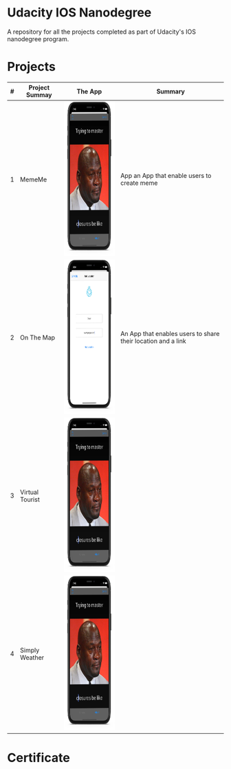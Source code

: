 #  Udacity IOS Nanodegree

A repository for all the projects completed as part of Udacity's IOS nanodegree program.

# Projects

| # | Project Summay | The App        | Summary| 
| - | -------------- | -------------- | --------- |
| 1 | MemeMe| <img src="https://github.com/MoSourang/Udacity_IOS_Nanodegree/blob/master/MemeMe%201.0/screenshots/Meme%20Editor.png" width="190" height="360">        | App an App that enable users to create meme|  
| 2 | On The Map|<img src="https://github.com/MoSourang/Udacity_IOS_Nanodegree/blob/master/On%20The%20Map/screenshots/Location%20Search.png" height="360">|An App that enables users to share their location and a link |        
| 3 | Virtual Tourist | <img src="https://github.com/MoSourang/Udacity_IOS_Nanodegree/blob/master/MemeMe%201.0/screenshots/Meme%20Editor.png" width="190" height="360">   |         |  
| 4 | Simply Weather |<img src="https://github.com/MoSourang/Udacity_IOS_Nanodegree/blob/master/MemeMe%201.0/screenshots/Meme%20Editor.png" width="190" height="360">  |               |        

# Certificate 



 
